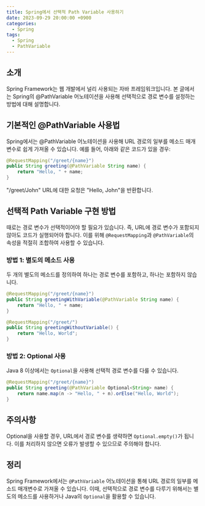 ```yaml
---
title: Spring에서 선택적 Path Variable 사용하기
date: 2023-09-29 20:00:00 +0900
categories:
  - Spring
tags:
  - Spring
  - PathVariable
---
```

## 소개
Spring Framework는 웹 개발에서 널리 사용되는 자바 프레임워크입니다. 본 글에서는 Spring의 @PathVariable 어노테이션을 사용해 선택적으로 경로 변수를 설정하는 방법에 대해 설명합니다.

## 기본적인 @PathVariable 사용법
Spring에서는 @PathVariable 어노테이션을 사용해 URL 경로의 일부를 메소드 매개변수로 쉽게 가져올 수 있습니다. 예를 들어, 아래와 같은 코드가 있을 경우:

```java
@RequestMapping("/greet/{name}")
public String greeting(@PathVariable String name) {
    return "Hello, " + name;
}
```

"/greet/John" URL에 대한 요청은 "Hello, John"을 반환합니다.

## 선택적 Path Variable 구현 방법
때로는 경로 변수가 선택적이어야 할 필요가 있습니다. 즉, URL에 경로 변수가 포함되지 않아도 코드가 실행되어야 합니다. 이를 위해 `@RequestMapping`과 `@PathVariable`의 속성을 적절히 조합하여 사용할 수 있습니다.

### 방법 1: 별도의 메소드 사용
두 개의 별도의 메소드를 정의하여 하나는 경로 변수를 포함하고, 하나는 포함하지 않습니다.

```java
@RequestMapping("/greet/{name}")
public String greetingWithVariable(@PathVariable String name) {
    return "Hello, " + name;
}

@RequestMapping("/greet/")
public String greetingWithoutVariable() {
    return "Hello, World";
}
```

### 방법 2: Optional 사용
Java 8 이상에서는 `Optional`을 사용해 선택적 경로 변수를 다룰 수 있습니다.

```java
@RequestMapping("/greet/{name}")
public String greeting(@PathVariable Optional<String> name) {
    return name.map(n -> "Hello, " + n).orElse("Hello, World");
}
```

## 주의사항
Optional을 사용할 경우, URL에서 경로 변수를 생략하면 `Optional.empty()`가 됩니다. 이를 처리하지 않으면 오류가 발생할 수 있으므로 주의해야 합니다.

## 정리
Spring Framework에서는 `@PathVariable` 어노테이션을 통해 URL 경로의 일부를 메소드 매개변수로 가져올 수 있습니다. 이때, 선택적으로 경로 변수를 다루기 위해서는 별도의 메소드를 사용하거나 Java의 `Optional`을 활용할 수 있습니다.